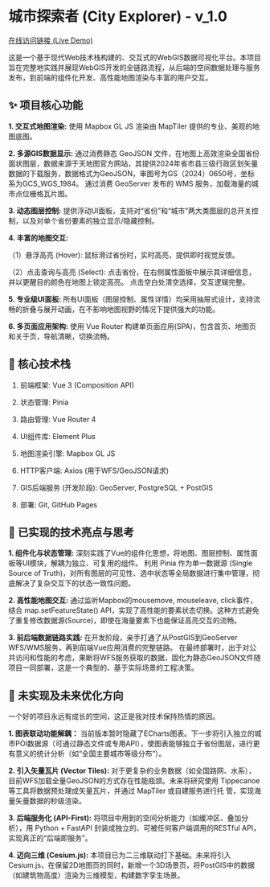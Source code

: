 # 城市探索者 (City Explorer) - v_1.0
[在线访问链接 (Live Demo)](https://tiamo1029.github.io/City_Explorer/)

  这是一个基于现代Web技术栈构建的、交互式的WebGIS数据可视化平台。本项目旨在完整地实践并展现WebGIS开发的全链路流程，从后端的空间数据处理与服务发布，到前端的组件化开发、高性能地图渲染与丰富的用户交互。

## **✨ 项目核心功能**

**1. 交互式地图渲染:** 使用 Mapbox GL JS 渲染由 MapTiler 提供的专业、美观的地图底图。

**2. 多源GIS数据显示:**
通过消费静态 GeoJSON 文件，在地图上高效渲染全国省份面状图层，数据来源于天地图官方网站，其提供2024年省市县三级行政区划矢量数据的下载服务，数据格式为GeoJSON，审图号为GS（2024）0650号，坐标系为GCS_WGS_1984。
通过消费 GeoServer 发布的 WMS 服务，加载海量的城市点位栅格瓦片图。

**3. 动态图层控制:** 提供浮动UI面板，支持对“省份”和“城市”两大类图层的总开关控制，以及对单个省份要素的独立显示/隐藏控制。

**4. 丰富的地图交互:**

（1）悬浮高亮 (Hover): 鼠标滑过省份时，实时高亮，提供即时视觉反馈。

（2）点击查询与高亮 (Select): 点击省份，在右侧属性面板中展示其详细信息，并以更醒目的颜色在地图上锁定高亮。
点击空白处清空选择，交互逻辑完整。

**5. 专业级UI面板:** 所有UI面板（图层控制、属性详情）均采用抽屉式设计，支持流畅的折叠与展开动画，在不影响地图视野的情况下提供强大的功能。

**6. 多页面应用架构:** 使用 Vue Router 构建单页面应用(SPA)，包含首页、地图页和关于页，导航清晰，切换流畅。

## **🚀 核心技术栈**

1. 前端框架: Vue 3 (Composition API)

2. 状态管理: Pinia

3. 路由管理: Vue Router 4

4. UI组件库: Element Plus

5. 地图渲染引擎: Mapbox GL JS

6. HTTP客户端: Axios (用于WFS/GeoJSON请求)

7. GIS后端服务 (开发阶段): GeoServer, PostgreSQL + PostGIS

8. 部署: Git, GitHub Pages

## **🧠 已实现的技术亮点与思考**

**1. 组件化与状态管理:**
深刻实践了Vue的组件化思想，将地图、图层控制、属性面板等UI模块，解耦为独立、可复用的组件。
利用 Pinia 作为单一数据源 (Single Source of Truth)，对所有图层的可见性、选中状态等全局数据进行集中管理，彻底解决了复杂交互下的状态一致性问题。

**2. 高性能地图交互:**
通过监听Mapbox的mousemove, mouseleave, click事件，结合 map.setFeatureState() API，实现了高性能的要素状态切换。这种方式避免了重复修改数据源(Source)，即使在海量要素下也能保证高亮交互的流畅。

**3. 前后端数据链路实践:**
在开发阶段，亲手打通了从PostGIS到GeoServer WFS/WMS服务，再到前端Vue应用消费的完整链路。
在最终部署时，出于对公共访问和性能的考虑，果断将WFS服务获取的数据，固化为静态GeoJSON文件随项目一同部署，这是一个典型的、基于实际场景的工程决策。

## **🚧 未实现及未来优化方向**

一个好的项目永远有成长的空间，这正是我对技术保持热情的原因。

**1. 图表联动功能解耦：** 当前版本暂时隐藏了ECharts图表。下一步将引入独立的城市POI数据源（可通过静态文件或专用API），使图表能够独立于省份图层，进行更有意义的统计分析（如“全国主要城市等级分布”）。

**2. 引入矢量瓦片 (Vector Tiles):** 对于更复杂的业务数据（如全国路网、水系），目前WFS加载全量GeoJSON的方式存在性能瓶颈。未来将研究使用 Tippecanoe 等工具将数据预处理成矢量瓦片，并通过 MapTiler 或自建服务进行托   管，实现海量矢量数据的秒级渲染。

**3. 后端服务化 (API-First):** 将项目中用到的空间分析能力（如缓冲区、叠加分析），用 Python + FastAPI 封装成独立的、可被任何客户端调用的RESTful API，实现真正的“后端即服务”。

**4. 迈向三维 (Cesium.js):** 本项目已为二三维联动打下基础。未来将引入Cesium.js，在保留2D地图页的同时，新增一个3D场景页，将PostGIS中的数据（如建筑物高度）渲染为三维模型，构建数字孪生场景。
